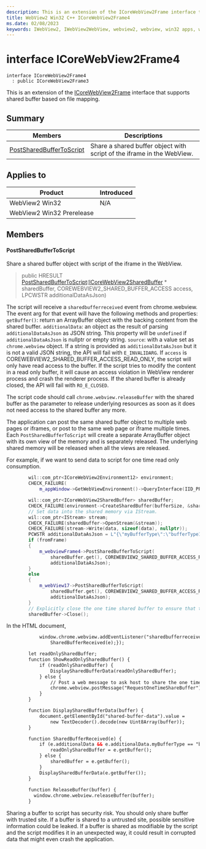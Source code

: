 ```yaml
---
description: This is an extension of the ICoreWebView2Frame interface that supports shared buffer based on file mapping.
title: WebView2 Win32 C++ ICoreWebView2Frame4
ms.date: 02/08/2023
keywords: IWebView2, IWebView2WebView, webview2, webview, win32 apps, win32, edge, ICoreWebView2, ICoreWebView2Controller, browser control, edge html, ICoreWebView2Frame4
---
```


# interface ICoreWebView2Frame4

```
interface ICoreWebView2Frame4
  : public ICoreWebView2Frame3
```

This is an extension of the [ICoreWebView2Frame](icorewebview2frame.md) interface that supports shared buffer based on file mapping.

## Summary

 Members                        | Descriptions
--------------------------------|---------------------------------------------
[PostSharedBufferToScript](#postsharedbuffertoscript) | Share a shared buffer object with script of the iframe in the WebView.

## Applies to

Product                         | Introduced
--------------------------------|---------------------------------------------
WebView2 Win32            |    N/A
WebView2 Win32 Prerelease |    

## Members

#### PostSharedBufferToScript

Share a shared buffer object with script of the iframe in the WebView.

> public HRESULT [PostSharedBufferToScript](#postsharedbuffertoscript)([ICoreWebView2SharedBuffer](icorewebview2sharedbuffer.md) * sharedBuffer, COREWEBVIEW2_SHARED_BUFFER_ACCESS access, LPCWSTR additionalDataAsJson)

The script will receive a `sharedbufferreceived` event from chrome.webview. The event arg for that event will have the following methods and properties: `getBuffer()`: return an ArrayBuffer object with the backing content from the shared buffer. `additionalData`: an object as the result of parsing `additionalDataAsJson` as JSON string. This property will be `undefined` if `additionalDataAsJson` is nullptr or empty string. `source`: with a value set as `chrome.webview` object. If a string is provided as `additionalDataAsJson` but it is not a valid JSON string, the API will fail with `E_INVALIDARG`. If `access` is COREWEBVIEW2_SHARED_BUFFER_ACCESS_READ_ONLY, the script will only have read access to the buffer. If the script tries to modify the content in a read only buffer, it will cause an access violation in WebView renderer process and crash the renderer process. If the shared buffer is already closed, the API will fail with `RO_E_CLOSED`.

The script code should call `chrome.webview.releaseBuffer` with the shared buffer as the parameter to release underlying resources as soon as it does not need access to the shared buffer any more.

The application can post the same shared buffer object to multiple web pages or iframes, or post to the same web page or iframe multiple times. Each `PostSharedBufferToScript` will create a separate ArrayBuffer object with its own view of the memory and is separately released. The underlying shared memory will be released when all the views are released.

For example, if we want to send data to script for one time read only consumption.

```cpp
        wil::com_ptr<ICoreWebView2Environment12> environment;
        CHECK_FAILURE(
            m_appWindow->GetWebViewEnvironment()->QueryInterface(IID_PPV_ARGS(&environment)));

        wil::com_ptr<ICoreWebView2SharedBuffer> sharedBuffer;
        CHECK_FAILURE(environment->CreateSharedBuffer(bufferSize, &sharedBuffer));
        // Set data into the shared memory via IStream.
        wil::com_ptr<IStream> stream;
        CHECK_FAILURE(sharedBuffer->OpenStream(&stream));
        CHECK_FAILURE(stream->Write(data, sizeof(data), nullptr));
        PCWSTR additionalDataAsJson = L"{\"myBufferType\":\"bufferType1\"}";
        if (fromFrame)
        {
            m_webviewFrame4->PostSharedBufferToScript(
                sharedBuffer.get(), COREWEBVIEW2_SHARED_BUFFER_ACCESS_READ_ONLY,
                additionalDataAsJson);
        }
        else
        {
            m_webView17->PostSharedBufferToScript(
                sharedBuffer.get(), COREWEBVIEW2_SHARED_BUFFER_ACCESS_READ_ONLY,
                additionalDataAsJson);
        }
        // Explicitly close the one time shared buffer to ensure that the resource is released.
        sharedBuffer->Close();
```

In the HTML document,

```html
            window.chrome.webview.addEventListener("sharedbufferreceived", e => {
                SharedBufferReceived(e);});
```

```html
        let readOnlySharedBuffer;
        function ShowReadOnlySharedBuffer() {
            if (readOnlySharedBuffer) {
                DisplaySharedBufferData(readOnlySharedBuffer);
            } else {
                // Post a web message to ask host to share the one time read only buffer.
                chrome.webview.postMessage("RequestOneTimeShareBuffer");
            }
        }

        function DisplaySharedBufferData(buffer) {
            document.getElementById("shared-buffer-data").value =
                new TextDecoder().decode(new Uint8Array(buffer));
        }

        function SharedBufferReceived(e) {
            if (e.additionalData && e.additionalData.myBufferType == "bufferType1") {
                readOnlySharedBuffer = e.getBuffer();
            } else {
                sharedBuffer = e.getBuffer();
            }
            DisplaySharedBufferData(e.getBuffer());
        }
        
        function ReleaseBuffer(buffer) {
          window.chrome.webview.releaseBuffer(buffer);
        }
```

Sharing a buffer to script has security risk. You should only share buffer with trusted site. If a buffer is shared to a untrusted site, possible sensitive information could be leaked. If a buffer is shared as modifiable by the script and the script modifies it in an unexpected way, it could result in corrupted data that might even crash the application.

